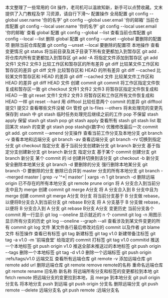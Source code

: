 本文整理了一些常用的 Git 操作，老司机可以温故知新，新手可以点赞收藏。文末提供了入门教程及学
习资源，请自行下滑～
配置操作
全局配置
 git config --global user.name '你的名字' git config --global user.email '你的邮箱'
当前仓库配置
 git config --local user.name '你的名字' git config --local user.email '你的邮箱'
查看 global 配置
 git config --global --list
查看当前仓库配置
 git config --local --list
删除 global 配置
 git config --unset --global 要删除的配置项
删除当前仓库配置
 git config --unset --local 要删除的配置项
本地操作
查看变更情况
 git status
将当前目录及其子目录下所有变更都加入到暂存区
 git add .
将仓库内所有变更都加入到暂存区
 git add -A
将指定文件添加到暂存区
 git add 文件1 文件2 文件3
比较工作区和暂存区的所有差异
 git diff
比较某文件工作区和暂存区的差异
 git diff 文件
比较暂存区和 HEAD 的所有差异
 git diff --cached
比较某文件暂存区和 HEAD 的差异
 git diff --cached 文件
比较某文件工作区和 HEAD 的差异
 git diff HEAD 文件
创建 commit
git commit
将工作区指定文件恢复成和暂存区一致
 git checkout 文件1 文件2 文件3
将暂存区指定文件恢复成和 HEAD 一致
 git reset 文件1 文件2 文件3
将暂存区和工作区所有文件恢复成和 HEAD 一样
 git reset --hard 用 difftool 比较任意两个 commit 的差异
 git difftool 提交1 提交2
查看哪些文件没被 Git 管控
 git ls-files --others
将未处理完的变更先保存到 stash 中
 git stash
临时任务处理完后继续之前的工作
pop 不保留 stash
apply 保留 stash
git stash pop git stash apply
查看所有 stash
git stash list
取回某次 stash 的变更
 git stash pop stash@{数字n}
优雅修改最后一次 commit
git add. git commit --amend
分支操作
查看当前工作分支及本地分支
 git branch -v
查看本地和远端分支
 git branch -av
查看远端分支
 git branch -rv
切换到指定分支
 git checkout 指定分支
基于当前分支创建新分支
 git branch 新分支
基于指定分支创建新分支
 git branch 新分支 指定分支
基于某个 commit 创建分支
 git branch 新分支 某个 commit 的 id
创建并切换到该分支
 git checkout -b 新分支
安全删除本地某分支
 git branch -d 要删除的分支
强行删除本地某分支
 git branch -D 要删除的分支
删除已合并到 master 分支的所有本地分支
 git branch --merged master | grep -v '^\*\| master' | xargs -n 1 git branch -d
删除远端 origin 已不存在的所有本地分支
 git remote prune orign 将 A 分支合入到当前分支中且为 merge 创建 commit
git merge A分支 将 A 分支合入到 B 分支中且为 merge 创建 commit
git merge A分支 B分支
将当前分支基于 B 分支做 rebase，以便将B分支合入到当前分支
 git rebase B分支 将 A 分支基于 B 分支做 rebase，以便将 B 分支合入到 A 分支
 git rebase B分支 A分支
变更历史
当前分支各个 commit 用一行显示
 git log --oneline
显示就近的 n 个 commit
git log -n
用图示显示所有分支的历史
 git log --oneline --graph --all
查看涉及到某文件变更的所有 commit
git log 文件
某文件各行最后修改对应的 commit 以及作者
 git blame 文件
标签操作
查看已有标签
 git tag
新建标签
 git tag v1.0
新建带备注标签
 git tag -a v1.0 -m '前端食堂'
给指定的 commit 打标签
 git tag v1.0 commitid
推送一个本地标签
 git push origin v1.0
推送全部未推送过的本地标签
 git push origin --tags
删除一个本地标签
 git tag -d v1.0
删除一个远端标签
 git push origin :refs/tags/v1.0
远端交互
查看所有远端仓库
 git remote -v
添加远端仓库
 git remote add url
删除远端仓库
 git remote remove remote的名称
重命名远端仓库
 git remote rename 旧名称 新名称
将远端所有分支和标签的变更都拉到本地
 git fetch remote
把远端分支的变更拉到本地，且 merge 到本地分支
git pull origin 分支名
将本地分支 push 到远端
 git push origin 分支名
删除远端分支
 git push remote --delete 远端分支名 git push remote :远端分支名
